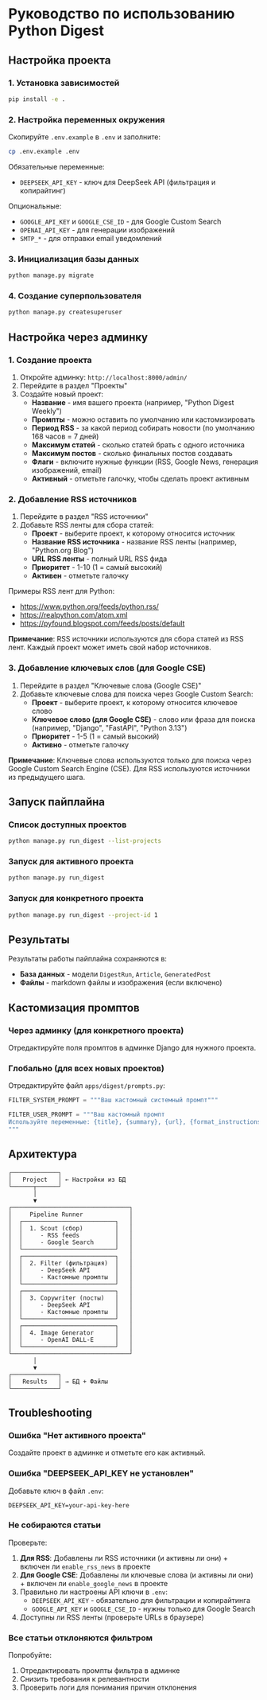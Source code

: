 # Руководство по использованию Python Digest

## Настройка проекта

### 1. Установка зависимостей

```bash
pip install -e .
```

### 2. Настройка переменных окружения

Скопируйте `.env.example` в `.env` и заполните:

```bash
cp .env.example .env
```

Обязательные переменные:
- `DEEPSEEK_API_KEY` - ключ для DeepSeek API (фильтрация и копирайтинг)

Опциональные:
- `GOOGLE_API_KEY` и `GOOGLE_CSE_ID` - для Google Custom Search
- `OPENAI_API_KEY` - для генерации изображений
- `SMTP_*` - для отправки email уведомлений

### 3. Инициализация базы данных

```bash
python manage.py migrate
```

### 4. Создание суперпользователя

```bash
python manage.py createsuperuser
```

## Настройка через админку

### 1. Создание проекта

1. Откройте админку: `http://localhost:8000/admin/`
2. Перейдите в раздел "Проекты"
3. Создайте новый проект:
   - **Название** - имя вашего проекта (например, "Python Digest Weekly")
   - **Промпты** - можно оставить по умолчанию или кастомизировать
   - **Период RSS** - за какой период собирать новости (по умолчанию 168 часов = 7 дней)
   - **Максимум статей** - сколько статей брать с одного источника
   - **Максимум постов** - сколько финальных постов создавать
   - **Флаги** - включите нужные функции (RSS, Google News, генерация изображений, email)
   - **Активный** - отметьте галочку, чтобы сделать проект активным

### 2. Добавление RSS источников

1. Перейдите в раздел "RSS источники"
2. Добавьте RSS ленты для сбора статей:
   - **Проект** - выберите проект, к которому относится источник
   - **Название RSS источника** - название RSS ленты (например, "Python.org Blog")
   - **URL RSS ленты** - полный URL RSS фида
   - **Приоритет** - 1-10 (1 = самый высокий)
   - **Активен** - отметьте галочку

Примеры RSS лент для Python:
- https://www.python.org/feeds/python.rss/
- https://realpython.com/atom.xml
- https://pyfound.blogspot.com/feeds/posts/default

**Примечание**: RSS источники используются для сбора статей из RSS лент. Каждый проект может иметь свой набор источников.

### 3. Добавление ключевых слов (для Google CSE)

1. Перейдите в раздел "Ключевые слова (Google CSE)"
2. Добавьте ключевые слова для поиска через Google Custom Search:
   - **Проект** - выберите проект, к которому относится ключевое слово
   - **Ключевое слово (для Google CSE)** - слово или фраза для поиска (например, "Django", "FastAPI", "Python 3.13")
   - **Приоритет** - 1-5 (1 = самый высокий)
   - **Активно** - отметьте галочку

**Примечание**: Ключевые слова используются только для поиска через Google Custom Search Engine (CSE). Для RSS используются источники из предыдущего шага.

## Запуск пайплайна

### Список доступных проектов

```bash
python manage.py run_digest --list-projects
```

### Запуск для активного проекта

```bash
python manage.py run_digest
```

### Запуск для конкретного проекта

```bash
python manage.py run_digest --project-id 1
```

## Результаты

Результаты работы пайплайна сохраняются в:
- **База данных** - модели `DigestRun`, `Article`, `GeneratedPost`
- **Файлы** - markdown файлы и изображения (если включено)

## Кастомизация промптов

### Через админку (для конкретного проекта)

Отредактируйте поля промптов в админке Django для нужного проекта.

### Глобально (для всех новых проектов)

Отредактируйте файл `apps/digest/prompts.py`:

```python
FILTER_SYSTEM_PROMPT = """Ваш кастомный системный промпт"""

FILTER_USER_PROMPT = """Ваш кастомный промпт
Используйте переменные: {title}, {summary}, {url}, {format_instructions}
"""
```

## Архитектура

```
┌─────────────┐
│   Project   │ ← Настройки из БД
└──────┬──────┘
       │
       ▼
┌─────────────────────────────────┐
│     Pipeline Runner             │
│  ┌──────────────────────────┐   │
│  │  1. Scout (сбор)         │   │
│  │     - RSS feeds          │   │
│  │     - Google Search      │   │
│  └──────────────────────────┘   │
│  ┌──────────────────────────┐   │
│  │  2. Filter (фильтрация)  │   │
│  │     - DeepSeek API       │   │
│  │     - Кастомные промпты  │   │
│  └──────────────────────────┘   │
│  ┌──────────────────────────┐   │
│  │  3. Copywriter (посты)   │   │
│  │     - DeepSeek API       │   │
│  │     - Кастомные промпты  │   │
│  └──────────────────────────┘   │
│  ┌──────────────────────────┐   │
│  │  4. Image Generator      │   │
│  │     - OpenAI DALL-E      │   │
│  └──────────────────────────┘   │
└─────────────────────────────────┘
       │
       ▼
┌─────────────┐
│   Results   │ → БД + Файлы
└─────────────┘
```

## Troubleshooting

### Ошибка "Нет активного проекта"

Создайте проект в админке и отметьте его как активный.

### Ошибка "DEEPSEEK_API_KEY не установлен"

Добавьте ключ в файл `.env`:
```
DEEPSEEK_API_KEY=your-api-key-here
```

### Не собираются статьи

Проверьте:
1. **Для RSS**: Добавлены ли RSS источники (и активны ли они) + включен ли `enable_rss_news` в проекте
2. **Для Google CSE**: Добавлены ли ключевые слова (и активны ли они) + включен ли `enable_google_news` в проекте
3. Правильно ли настроены API ключи в `.env`:
   - `DEEPSEEK_API_KEY` - обязательно для фильтрации и копирайтинга
   - `GOOGLE_API_KEY` и `GOOGLE_CSE_ID` - нужны только для Google Search
4. Доступны ли RSS ленты (проверьте URLs в браузере)

### Все статьи отклоняются фильтром

Попробуйте:
1. Отредактировать промпты фильтра в админке
2. Снизить требования к релевантности
3. Проверить логи для понимания причин отклонения

